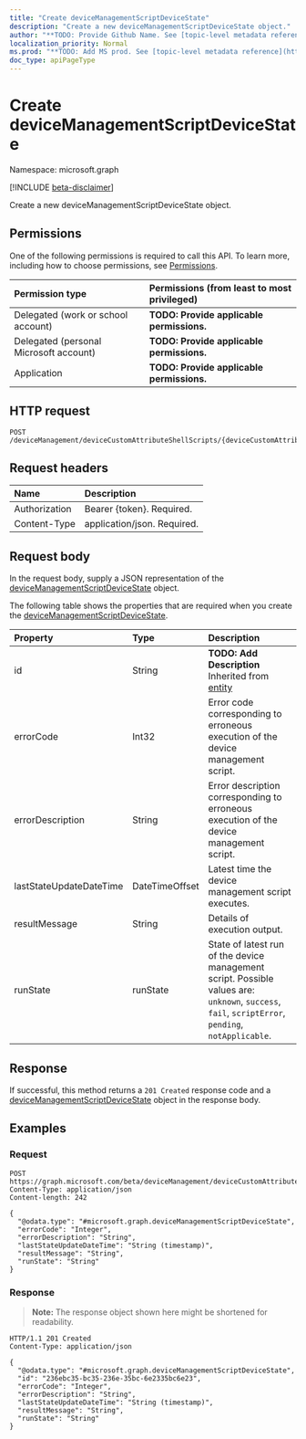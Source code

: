 ```yaml
---
title: "Create deviceManagementScriptDeviceState"
description: "Create a new deviceManagementScriptDeviceState object."
author: "**TODO: Provide Github Name. See [topic-level metadata reference](https://msgo.azurewebsites.net/add/document/guidelines/metadata.html#topic-level-metadata)**"
localization_priority: Normal
ms.prod: "**TODO: Add MS prod. See [topic-level metadata reference](https://msgo.azurewebsites.net/add/document/guidelines/metadata.html#topic-level-metadata)**"
doc_type: apiPageType
---
```


# Create deviceManagementScriptDeviceState
Namespace: microsoft.graph

[!INCLUDE [beta-disclaimer](../../includes/beta-disclaimer.md)]

Create a new deviceManagementScriptDeviceState object.

## Permissions
One of the following permissions is required to call this API. To learn more, including how to choose permissions, see [Permissions](/graph/permissions-reference).

|Permission type|Permissions (from least to most privileged)|
|:---|:---|
|Delegated (work or school account)|**TODO: Provide applicable permissions.**|
|Delegated (personal Microsoft account)|**TODO: Provide applicable permissions.**|
|Application|**TODO: Provide applicable permissions.**|

## HTTP request

<!-- {
  "blockType": "ignored"
}
-->
``` http
POST /deviceManagement/deviceCustomAttributeShellScripts/{deviceCustomAttributeShellScriptId}/deviceRunStates
```

## Request headers
|Name|Description|
|:---|:---|
|Authorization|Bearer {token}. Required.|
|Content-Type|application/json. Required.|

## Request body
In the request body, supply a JSON representation of the [deviceManagementScriptDeviceState](../resources/devicemanagementscriptdevicestate.md) object.

The following table shows the properties that are required when you create the [deviceManagementScriptDeviceState](../resources/devicemanagementscriptdevicestate.md).

|Property|Type|Description|
|:---|:---|:---|
|id|String|**TODO: Add Description** Inherited from [entity](../resources/entity.md)|
|errorCode|Int32|Error code corresponding to erroneous execution of the device management script.|
|errorDescription|String|Error description corresponding to erroneous execution of the device management script.|
|lastStateUpdateDateTime|DateTimeOffset|Latest time the device management script executes.|
|resultMessage|String|Details of execution output.|
|runState|runState|State of latest run of the device management script. Possible values are: `unknown`, `success`, `fail`, `scriptError`, `pending`, `notApplicable`.|



## Response

If successful, this method returns a `201 Created` response code and a [deviceManagementScriptDeviceState](../resources/devicemanagementscriptdevicestate.md) object in the response body.

## Examples

### Request
<!-- {
  "blockType": "request",
  "name": "create_devicemanagementscriptdevicestate_from_"
}
-->
``` http
POST https://graph.microsoft.com/beta/deviceManagement/deviceCustomAttributeShellScripts/{deviceCustomAttributeShellScriptId}/deviceRunStates
Content-Type: application/json
Content-length: 242

{
  "@odata.type": "#microsoft.graph.deviceManagementScriptDeviceState",
  "errorCode": "Integer",
  "errorDescription": "String",
  "lastStateUpdateDateTime": "String (timestamp)",
  "resultMessage": "String",
  "runState": "String"
}
```


### Response
>**Note:** The response object shown here might be shortened for readability.
<!-- {
  "blockType": "response",
  "truncated": true,
  "@odata.type": "microsoft.graph.deviceManagementScriptDeviceState"
}
-->
``` http
HTTP/1.1 201 Created
Content-Type: application/json

{
  "@odata.type": "#microsoft.graph.deviceManagementScriptDeviceState",
  "id": "236ebc35-bc35-236e-35bc-6e2335bc6e23",
  "errorCode": "Integer",
  "errorDescription": "String",
  "lastStateUpdateDateTime": "String (timestamp)",
  "resultMessage": "String",
  "runState": "String"
}
```

